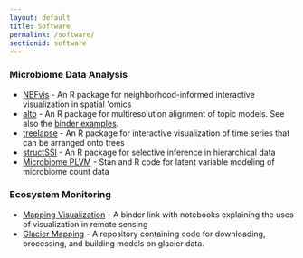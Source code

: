 ```yaml
---
layout: default
title: Software
permalink: /software/
sectionid: software
---
```


### Microbiome Data Analysis

* [NBFvis](https://github.com/XTH1114/NBFvis/) - An R package for neighborhood-informed interactive visualization in spatial 'omics
* [alto](https://lasy.github.io/alto/) - An R package for multiresolution alignment of topic models. See also the [binder examples](https://mybinder.org/v2/gh/krisrs1128/alto_demo/HEAD?urlpath=rstudio).
* [treelapse](https://krisrs1128.github.io/treelapse/) - An R package for interactive visualization of time series that can be arranged onto trees
* [structSSI](https://github.com/krisrs1128/structssi) - An R package for selective inference in hierarchical data
* [Microbiome PLVM](https://github.com/krisrs1128/microbiome_plvm) - Stan and R code for latent variable modeling of microbiome count data

### Ecosystem Monitoring

* [Mapping Visualization](https://mybinder.org/v2/gh/krisrs1128/mappingvis/HEAD) - A binder link with notebooks explaining the uses of visualization in remote sensing
* [Glacier Mapping](https://github.com/krisrs1128/glacier_mapping) - A repository containing code for downloading, processing, and building models on glacier data.
